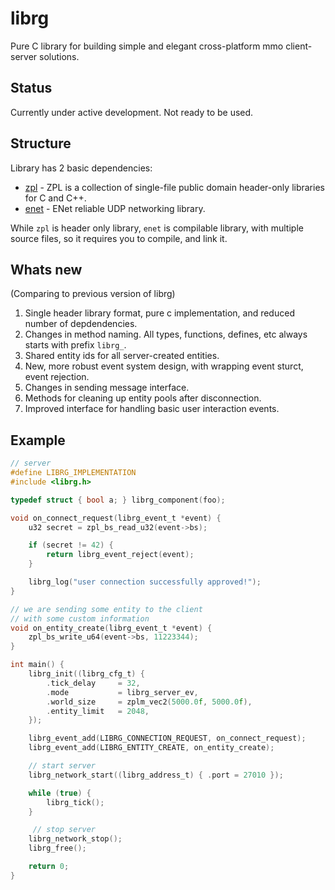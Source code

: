 # librg

Pure C library for building simple and elegant cross-platform mmo client-server solutions.

## Status

Currently under active development. Not ready to be used.

## Structure
Library has 2 basic dependencies:

* [zpl](https://github.com/zaklaus/zpl) - ZPL is a collection of single-file public domain header-only libraries for C and C++.
* [enet](https://github.com/lsalzman/enet) - ENet reliable UDP networking library.

While `zpl` is header only library, `enet` is compilable library, with multiple source files, so it requires you to compile, and link it.

## Whats new
(Comparing to previous version of librg)

1. Single header library format, pure c implementation, and reduced number of depdendencies.
2. Changes in method naming. All types, functions, defines, etc always starts with prefix `librg_`.
3. Shared entity ids for all server-created entities.
4. New, more robust event system design, with wrapping event sturct, event rejection.
5. Changes in sending message interface.
6. Methods for cleaning up entity pools after disconnection.
7. Improved interface for handling basic user interaction events.


## Example

```c
// server
#define LIBRG_IMPLEMENTATION
#include <librg.h>

typedef struct { bool a; } librg_component(foo);

void on_connect_request(librg_event_t *event) {
    u32 secret = zpl_bs_read_u32(event->bs);

    if (secret != 42) {
        return librg_event_reject(event);
    }

    librg_log("user connection successfully approved!");
}

// we are sending some entity to the client
// with some custom information
void on_entity_create(librg_event_t *event) {
    zpl_bs_write_u64(event->bs, 11223344);
}

int main() {
    librg_init((librg_cfg_t) {
        .tick_delay     = 32,
        .mode           = librg_server_ev,
        .world_size     = zplm_vec2(5000.0f, 5000.0f),
        .entity_limit   = 2048,
    });

    librg_event_add(LIBRG_CONNECTION_REQUEST, on_connect_request);
    librg_event_add(LIBRG_ENTITY_CREATE, on_entity_create);

    // start server
    librg_network_start((librg_address_t) { .port = 27010 });

    while (true) {
        librg_tick();
    }

     // stop server
    librg_network_stop();
    librg_free();

    return 0;
}
```
